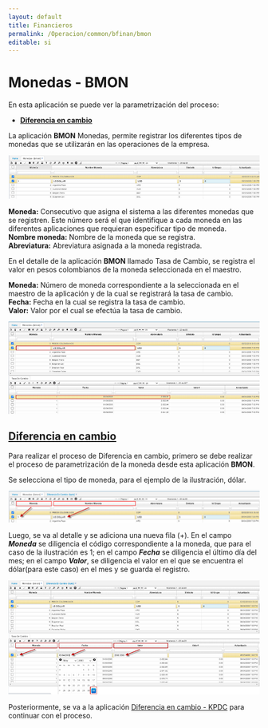 ```yaml
---
layout: default
title: Financieros
permalink: /Operacion/common/bfinan/bmon
editable: si
---
```


# Monedas - BMON  

En esta aplicación se puede ver la parametrización del proceso:  

* [**Diferencia en cambio**](http://docs.oasiscom.com/Operacion/common/bfinan/bmon#diferencia-en-cambio)

La aplicación **BMON** Monedas, permite registrar los diferentes tipos de monedas que se utilizarán en las operaciones de la empresa.  

![](bmon1.png)

**Moneda:** Consecutivo que asigna el sistema a las diferentes monedas que se registren. Este número será el que identifique a cada moneda en las diferentes aplicaciones que requieran especificar tipo de moneda.  
**Nombre moneda:** Nombre de la moneda que se registra.  
**Abreviatura:** Abreviatura asignada a la moneda registrada.  

En el detalle de la aplicación **BMON** llamado Tasa de Cambio, se registra el valor en pesos colombianos de la moneda seleccionada en el maestro.  

**Moneda:** Número de moneda correspondiente a la seleccionada en el maestro de la aplicación y de la cual se registrará la tasa de cambio.  
**Fecha:** Fecha en la cual se registra la tasa de cambio.  
**Valor:** Valor por el cual se efectúa la tasa de cambio.  


![](bmon2.png)  


##  [**Diferencia en cambio**](http://docs.oasiscom.com/Operacion/common/bfinan/bmon#diferencia-en-cambio)    

Para realizar el proceso de Diferencia en cambio, primero se debe realizar el proceso de parametrización de la moneda desde esta aplicación **BMON**.  

Se selecciona el tipo de moneda, para el ejemplo de la ilustración, dólar.  


![](bmon3.png)  


Luego, se va al detalle y se adiciona una nueva fila (+).  En el campo **_Moneda_** se diligencia el código correspondiente a la moneda, que para el caso de la ilustración es 1; en el campo **_Fecha_** se diligencia el último día del mes; en el campo **_Valor_**, se diligencia el valor en el que se encuentra el dólar(para este caso) en el mes y se guarda el registro. 


![](bmon4.png)  


Posteriormente, se va a la aplicación [Diferencia en cambio - KPDC](http://docs.oasiscom.com/Operacion/erp/contabilidad/kproceso/kpdc) para continuar con el proceso.  






